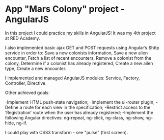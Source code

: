 # App "Mars Colony" project - AngularJS


In this project I could practice my skills in AngularJS! It was my 4th project at RED Academy.

I also implemented basic ajax GET and POST requests using Angular’s $http service in order to:
Save a new colonists information,
Save a new alien encounter,
Fetch a list of recent encounters,
Remove a colonist from the colony,
Determine if a colonist has already registered,
Create a new ailen type,
Create a new encounter.

I implemented and managed AngularJS modules: 
Service,
Factory,
Controller,
Directive.

Other achieved goals:  

-Implement HTML push-state navigation;
-Implement the ui-router plugin;
-Define a route for each view in the specification;
-Restrict access to the ‘Registration’ route when the user has already registered;
-Implement the following Angular directives:
ng-repeat,
ng-click,
ng-class,
ng-show,
ng-hide,
ng-if.

I could play with CSS3 transform - see "pulse" (first screen).
